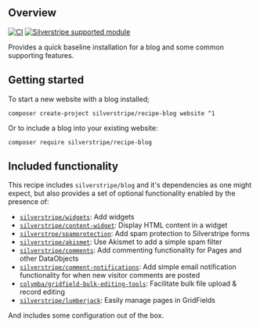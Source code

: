 ## Overview

[![CI](https://github.com/silverstripe/recipe-blog/actions/workflows/ci.yml/badge.svg)](https://github.com/silverstripe/recipe-blog/actions/workflows/ci.yml)
[![Silverstripe supported module](https://img.shields.io/badge/silverstripe-supported-0071C4.svg)](https://www.silverstripe.org/software/addons/silverstripe-commercially-supported-module-list/)

Provides a quick baseline installation for a blog and some common supporting
features.

## Getting started

To start a new website with a blog installed;

```
composer create-project silverstripe/recipe-blog website ^1
```

Or to include a blog into your existing website:

```
composer require silverstripe/recipe-blog
```

## Included functionality

This recipe includes `silverstripe/blog` and it's dependencies as one might
expect, but also provides a set of optional functionality enabled by the
presence of:

* [`silverstripe/widgets`](https://github.com/silverstripe/silverstripe-widgets): Add widgets
* [`silverstripe/content-widget`](https://github.com/silverstripe/silverstripe-content-widget): Display HTML content in a widget
* [`silverstrpe/spamprotection`](https://github.com/silverstripe/silverstripe-spamprotection): Add spam protection to Silverstripe forms
* [`silverstripe/akismet`](https://github.com/silverstripe/silverstripe-akismet): Use Akismet to add a simple spam filter 
* [`silverstripe/comments`](https://github.com/silverstripe/silverstripe-comments): Add commenting functionality for Pages and other DataObjects
* [`silverstripe/comment-notifications`](https://github.com/silverstripe/comment-notifications): Add simple email notification functionality for when new visitor comments are posted
* [`colymba/gridfield-bulk-editing-tools`](https://github.com/colymba/GridFieldBulkEditingTools): Facilitate bulk file upload & record editing
* [`silverstripe/lumberjack`](https://github.com/silverstripe/silverstripe-lumberjack): Easily manage pages in GridFields

And includes some configuration out of the box.
